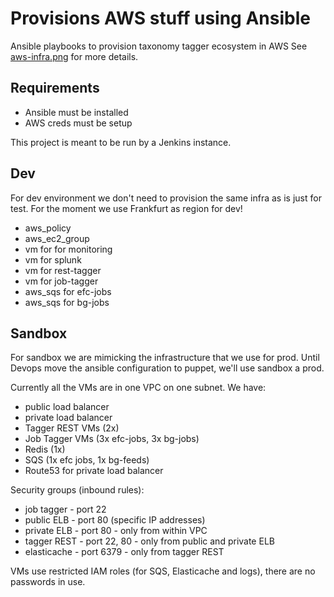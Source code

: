 # Provisions AWS stuff using Ansible

Ansible playbooks to provision taxonomy tagger ecosystem in AWS
See [aws-infra.png](https://github.com/cmcornejocrespo/ec2-provisioning-sample/blob/master/aws-infra.png) for more details.

## Requirements
- Ansible must be installed
- AWS creds must be setup

This project is meant to be run by a Jenkins instance.

## Dev

For dev environment we don't need to provision the same infra as is just for test.
For the moment we use Frankfurt as region for dev!

- aws_policy
- aws_ec2_group
- vm for for monitoring
- vm for splunk
- vm for rest-tagger
- vm for job-tagger
- aws_sqs for efc-jobs
- aws_sqs for bg-jobs

## Sandbox

For sandbox we are mimicking the infrastructure that we use for prod.
Until Devops move the ansible configuration to puppet, we'll use sandbox a prod.

Currently all the VMs are in one VPC on one subnet. We have:
- public load balancer
- private load balancer
- Tagger REST VMs (2x)
- Job Tagger VMs (3x efc-jobs, 3x bg-jobs)
- Redis (1x)
- SQS (1x efc jobs, 1x bg-feeds)
- Route53 for private load balancer

Security groups (inbound rules):
- job tagger - port 22
- public ELB - port 80 (specific IP addresses)
- private ELB - port 80 - only from within VPC
- tagger REST - port 22, 80 - only from public and private ELB
- elasticache - port 6379 - only from tagger REST

VMs use restricted IAM roles (for SQS, Elasticache and logs), there are no passwords in use.
